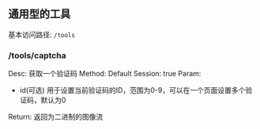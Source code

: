 ## 通用型的工具
基本访问路径: `/tools`

### /tools/captcha
Desc: 获取一个验证码
Method: Default
Session: true
Param:
* id(可选) 用于设置当前验证码的ID，范围为0-9，可以在一个页面设置多个验证码，默认为0

Return: 返回为二进制的图像流